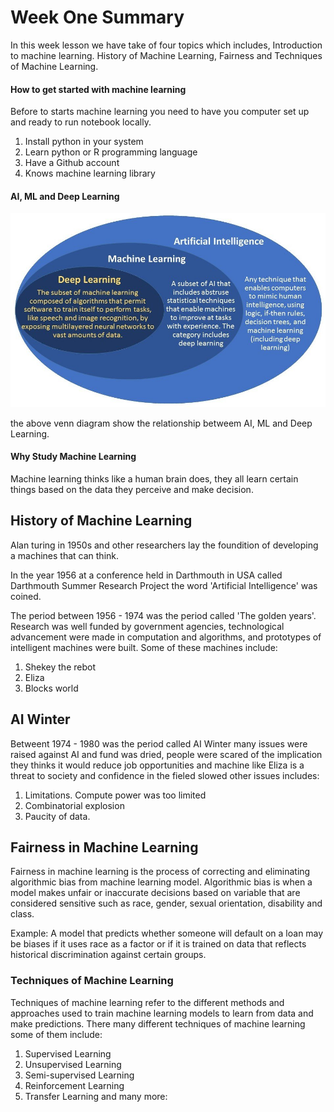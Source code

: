 # Week One Summary
In this week lesson we have take of four topics which includes, Introduction to machine learning. History of Machine Learning, Fairness and Techniques of Machine Learning.

#### How to get started with machine learning
Before to starts machine learning you need to have you computer set up and ready to run notebook locally.
1. Install python in your system
2. Learn python or R programming language
3. Have a Github account
4. Knows machine learning library

#### AI, ML and Deep Learning

![aimldp](ai_ml_dl.jpg)

the above venn diagram show the relationship betweem AI, ML and Deep Learning.

#### Why Study Machine Learning
Machine learning thinks like a human brain does, they all learn certain things based on the data they perceive and make decision.

## History of Machine Learning
Alan turing in 1950s and other researchers lay the foundition of developing a machines that can think.

In the year 1956 at a conference held in Darthmouth in USA called Darthmouth Summer Research Project the word 'Artificial Intelligence' was coined.

The period between 1956 - 1974 was the period called 'The golden years'.
Research was well funded by government agencies, technological advancement were made in computation and algorithms, and prototypes of intelligent machines were built. Some of these machines include:
1. Shekey the rebot
2. Eliza
3. Blocks world

## AI Winter
Betweent 1974 - 1980 was the period called AI Winter many issues were raised against AI and fund was dried, people were scared of the implication they thinks it would reduce job opportunities and machine like Eliza is a threat to society and confidence in the fieled slowed other issues includes:
1. Limitations. Compute power was too limited
2. Combinatorial explosion
3. Paucity of data.

## Fairness in Machine Learning
Fairness in machine learning is the process of correcting and eliminating algorithmic bias from machine learning model. Algorithmic bias is when a model makes unfair or inaccurate decisions based on variable that are considered sensitive such as race, gender, sexual orientation, disability and class. 

Example: A model that predicts whether someone will default on a loan may be biases if it uses race as a factor or if it is trained on data that reflects historical discrimination against certain groups.

### Techniques of Machine Learning
Techniques of machine learning refer to the different methods and approaches used to train machine learning models to learn from data and make predictions. There many different techniques of machine learning some of them include: 
1. Supervised Learning
2. Unsupervised Learning
3. Semi-supervised Learning
4. Reinforcement Learning
5. Transfer Learning and many more:



